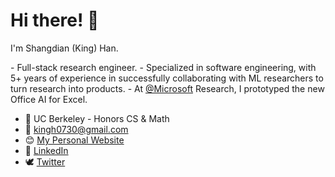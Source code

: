 <!-- Should be consistent with index.md -->

# Hi there! 👋

I'm Shangdian (King) Han.

\- Full-stack research engineer.
\- Specialized in software engineering, with 5+ years of experience in successfully collaborating with ML researchers to turn research into products.
\- At [@Microsoft](https://github.com/microsoft/ "Microsoft") Research, I prototyped the new Office AI for Excel.

- 🌱 UC Berkeley - Honors CS & Math
- 📧 <kingh0730@gmail.com>
- 😊 [My Personal Website](https://kinghan.info/ "Shangdian (King) Han")
- 👔 [LinkedIn](https://www.linkedin.com/in/kingh0730/ "Shangdian (King) Han")
- 🕊️ [Twitter](https://twitter.com/kingh0730/ "kingh0730")
